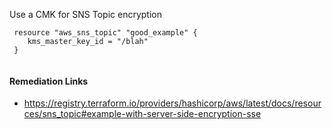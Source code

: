 
Use a CMK for SNS Topic encryption

```hcl
 resource "aws_sns_topic" "good_example" {
 	kms_master_key_id = "/blah"
 }
 
```

#### Remediation Links
 - https://registry.terraform.io/providers/hashicorp/aws/latest/docs/resources/sns_topic#example-with-server-side-encryption-sse

